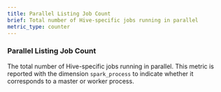 ```yaml
---
title: Parallel Listing Job Count
brief: Total number of Hive-specific jobs running in parallel
metric_type: counter
---
```

### Parallel Listing Job Count
The total number of Hive-specific jobs running in parallel. This metric is reported with the dimension `spark_process` to indicate whether it corresponds to a master or worker process. 
